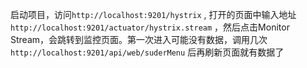 启动项目，访问`http://localhost:9201/hystrix` , 打开的页面中输入地址 `http://localhost:9201/actuator/hystrix.stream` ，然后点击Monitor Stream，会跳转到监控页面。第一次进入可能没有数据，调用几次`http://localhost:9201/api/web/suderMenu` 后再刷新页面就有数据了